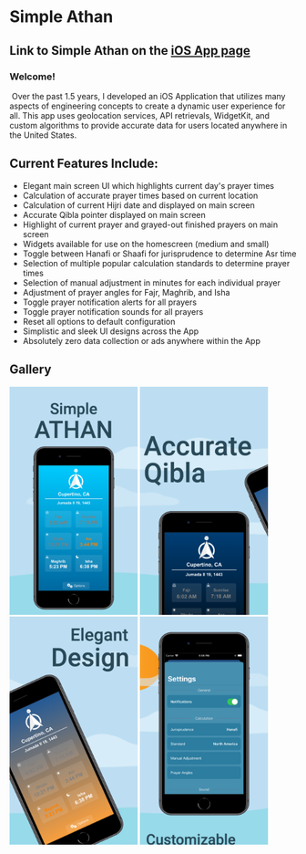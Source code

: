 # Simple Athan

## Link to Simple Athan on the [iOS App page](apps.apple.com/us/app/simple-athan/id1594780073?itsct=apps_box_link&itscg=30200)

### ​Welcome!
​
Over the past 1.5 years, I developed an iOS Application that utilizes many aspects of engineering concepts to create a dynamic user experience for all. This app uses geolocation services, API retrievals, WidgetKit, and custom algorithms to provide accurate data for users located anywhere in the United States. 


## Current Features Include:
- Elegant main screen UI which highlights current day's prayer times
- Calculation of accurate prayer times based on current location
- Calculation of current Hijri date and displayed on main screen
- Accurate Qibla pointer displayed on main screen
- Highlight of current prayer and grayed-out finished prayers on main screen
- Widgets available for use on the homescreen (medium and small)
- Toggle between Hanafi or Shaafi for jurisprudence to determine Asr time
- Selection of multiple popular calculation standards to determine prayer times
- Selection of manual adjustment in minutes for each individual prayer
- Adjustment of prayer angles for Fajr, Maghrib, and Isha
- Toggle prayer notification alerts for all prayers
- Toggle prayer notification sounds for all prayers
- Reset all options to default configuration
- Simplistic and sleek UI designs across the App
- Absolutely zero data collection or ads anywhere within the App

## Gallery

<img src="newImages_V2/1.png" height="400"> <img src="newImages_V2/2.png" height="400">
<img src="newImages_V2/3.png" height="400">
<img src="newImages_V2/4.png" height="400">


